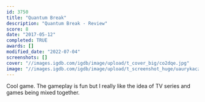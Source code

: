 ```yaml
---
id: 3750
title: "Quantum Break"
description: "Quantum Break - Review"
score: 8
date: "2017-05-12"
completed: TRUE
awards: []
modified_date: "2022-07-04"
screenshots: []
cover: "//images.igdb.com/igdb/image/upload/t_cover_big/co2dqe.jpg"
image: "//images.igdb.com/igdb/image/upload/t_screenshot_huge/uaurykaczco1cpil8ute.jpg"
---
```

Cool game. The gameplay is fun but I really like the idea of TV series and games being mixed together.